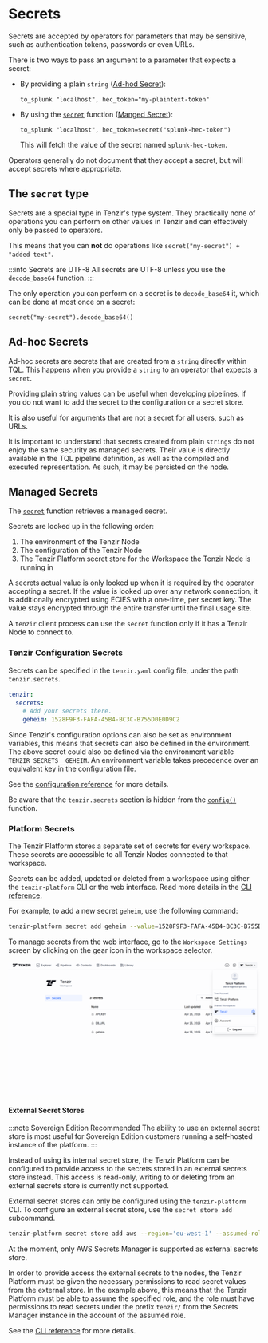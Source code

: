 # Secrets

Secrets are accepted by operators for parameters that may be sensitive,
such as authentication tokens, passwords or even URLs.

There is two ways to pass an argument to a parameter that expects a secret:

- By providing a plain `string` ([Ad-hod Secret](#ad-hoc-secrets)):

  ```tql
  to_splunk "localhost", hec_token="my-plaintext-token"
  ```

- By using the [`secret`](../tql2/functions/secret.md) function ([Manged Secret](#managed-secrets)):

  ```tql
  to_splunk "localhost", hec_token=secret("splunk-hec-token")
  ```

  This will fetch the value of the secret named `splunk-hec-token`.

<!-- TODO: Do we want this? -->

Operators generally do not document that they accept a secret, but will accept
secrets where appropriate.

## The `secret` type

Secrets are a special type in Tenzir's type system. They practically none of
operations you can perform on other values in Tenzir and can effectively only be
passed to operators.

This means that you can **not** do operations like `secret("my-secret") + "added text"`.

:::info Secrets are UTF-8
All secrets are UTF-8 unless you use the `decode_base64` function.
:::

The only operation you can perform on a secret is to `decode_base64` it, which
can be done at most once on a secret:

```tql
secret("my-secret").decode_base64()
```

## Ad-hoc Secrets

Ad-hoc secrets are secrets that are created from a `string` directly within TQL.
This happens when you provide a `string` to an operator that expects a `secret`.

Providing plain string values can be useful when developing pipelines, if you do
not want to add the secret to the configuration or a secret store.

<!-- TODO: Do we want this? -->

It is also useful for arguments that are not a secret for all users, such as URLs.

It is important to understand that secrets created from plain `string`s do not
enjoy the same security as managed secrets. Their value is directly available in
the TQL pipeline definition, as well as the compiled and executed representation.
As such, it may be persisted on the node.

## Managed Secrets

The [`secret`](../tql2/functions/secret.md) function retrieves a managed secret.

Secrets are looked up in the following order:

1. The environment of the Tenzir Node
2. The configuration of the Tenzir Node
3. The Tenzir Platform secret store for the Workspace the Tenzir Node is running in

A secrets actual value is only looked up when it is required by the operator
accepting a secret. If the value is looked up over any network connection, it is
additionally encrypted using ECIES with a one-time, per secret key.
The value stays encrypted through the entire transfer until the final usage site.

A `tenzir` client process can use the `secret` function only if it has a Tenzir
Node to connect to.

### Tenzir Configuration Secrets

Secrets can be specified in the `tenzir.yaml` config file, under the path
`tenzir.secrets`.

```yaml
tenzir:
  secrets:
    # Add your secrets there.
    geheim: 1528F9F3-FAFA-45B4-BC3C-B755D0E0D9C2
```

Since Tenzir's configuration options can also be set as environment variables,
this means that secrets can also be defined in the environment. The above secret
could also be defined via the environment variable `TENZIR_SECRETS__GEHEIM`.
An environment variable takes precedence over an equivalent key in the
configuration file.

See the [configuration reference](../configuration.md) for more details.

Be aware that the `tenzir.secrets` section is hidden from the
[`config()`](../tql2/functions/config.md) function.

### Platform Secrets

The Tenzir Platform stores a separate set of secrets for every workspace.
These secrets are accessible to all Tenzir Nodes connected to that workspace.

Secrets can be added, updated or deleted from a workspace using either the
`tenzir-platform` CLI or the web interface. Read more details in the [CLI
reference](../platform-cli.md#manage-secrets).

For example, to add a new secret `geheim`, use the following command:

```bash
tenzir-platform secret add geheim --value=1528F9F3-FAFA-45B4-BC3C-B755D0E0D9C2
```

To manage secrets from the web interface, go to the `Workspace Settings` screen
by clicking on the gear icon in the workspace selector.

![Secrets UI](./screenshot.png)

#### External Secret Stores

:::note Sovereign Edition Recommended
The ability to use an external secret store is most useful for Sovereign Edition
customers running a self-hosted instance of the platform.
:::

Instead of using its internal secret store, the Tenzir Platform can be
configured to provide access to the secrets stored in an external secrets store
instead. This access is read-only, writing to or deleting from an external
secrets store is currently not supported.

External secret stores can only be configured using the `tenzir-platform` CLI.
To configure an external secret store, use the `secret store add` subcommand.

```bash
tenzir-platform secret store add aws --region='eu-west-1' --assumed-role-arn='arn:aws:iam::1234567890:role/tenzir-platform-secrets-access' --prefix=tenzir/
```

At the moment, only AWS Secrets Manager is supported as external secrets store.

In order to provide access the external secrets to the nodes, the Tenzir Platform
must be given the necessary permissions to read secret values from the external store.
In the example above, this means that the Tenzir Platform must be able to assume
the specified role, and the role must have permissions to read secrets under the
prefix `tenzir/` from the Secrets Manager instance in the account of the
assumed role.

See the [CLI reference](../platform-cli.md#manage-external-secret-stores) for more details.
